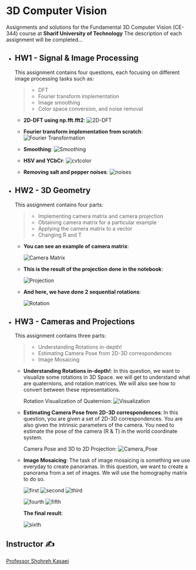 # 3D Computer Vision
Assignments and solutions for the Fundamental 3D Computer Vision (CE-344) course at **Sharif University of Technology**
The description of each assignment will be completed...

* ## HW1 - Signal & Image Processing

    This assignment contains four questions, each focusing on different image processing tasks such as:
    > * DFT
    > * Fourier transform implementation
    > * Image smoothing
    > * Color space conversion, and noise removal

    - **2D-DFT using np.fft.fft2**:
         ![2D-DFT](./Signal%20&%20Image%20Processing/2ddft.png)

    - **Fourier transform implementation from scratch**:
        ![Fourier Transformation](./Signal%20&%20Image%20Processing/Fourier.png)

    - **Smoothing**:
        ![Smoothing](./Signal%20&%20Image%20Processing/smoothing.png)

    - **HSV and YCbCr**:
        ![cvtcolor](./Signal%20&%20Image%20Processing/third.png)

    - **Removing salt and pepper noises**:
        ![noises](./Signal%20&%20Image%20Processing/noises.png)

* ## HW2 - 3D Geometry

    This assignment contains four parts:
    > * Implementing camera matrix and camera projection
    > * Obtaining camera matrix for a particular example
    > * Applying the camera matrix to a vector
    > * Changing R and T 

    - **You can see an example of camera matrix**:

        ![Camera Matrix](./images-readme/hw2_cameramatrix.png)

    - **This is the result of the projection done in the notebook**:

        ![Projection](./images-readme/hw2_proj.png)

    - **And here, we have done 2 sequential rotations**:

        ![Rotation](./images-readme/hw2_rot.png)


* ## HW3 - Cameras and Projections

    This assignment contains three parts:
    > * Understanding Rotations in-depth!
    > * Estimating Camera Pose from 2D-3D correspondences
    > * Image Mosaicing


    - **Understanding Rotations in-depth!**:
        In this question, we want to visualize some rotations in 3D Space. we will get to understand what are quaternions, and rotation matrices. We will also see how to convert between these representations.

        Rotation Visualization of Quaternion:
        ![Visualization](./images-readme/hw3_vis.png)

    - **Estimating Camera Pose from 2D-3D correspondences**:
        In this question, you are given a set of 2D-3D correspondences. You are also given the intrinsic parameters of the camera. You need to estimate the pose of the camera (R & T) in the world coordinate system.

        Camera Pose and 3D to 2D Projection:
        ![Camera_Pose](/images-readme/hw3_pos.png)

    - **Image Mosaicing**:
        The task of image mosaicing is something we use everyday to create panoramas. In this question, we want to create a panorama from a set of images. We will use the homography matrix to do so.

        ![first](./images-readme/hw3-1.png)
        ![second](./images-readme/hw3-2.png)
        ![third](./images-readme/hw3-3.png)

        ![fourth](./images-readme/hw3-4.png)
        ![fifth](./images-readme/hw3_5.png)
 
      **The final result**:
      
        ![sixth](./images-readme/hw3_final.png)



## Instructor ✍
[Professor Shohreh Kasaei](https://scholar.google.com/citations?user=mvx4PvgAAAAJ&hl=en)
